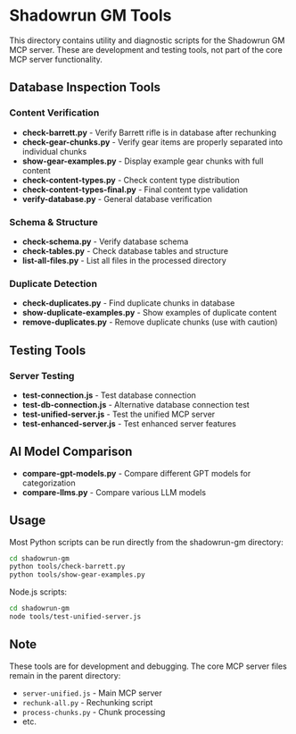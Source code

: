 # Shadowrun GM Tools

This directory contains utility and diagnostic scripts for the Shadowrun GM MCP server. These are development and testing tools, not part of the core MCP server functionality.

## Database Inspection Tools

### Content Verification
- **check-barrett.py** - Verify Barrett rifle is in database after rechunking
- **check-gear-chunks.py** - Verify gear items are properly separated into individual chunks
- **show-gear-examples.py** - Display example gear chunks with full content
- **check-content-types.py** - Check content type distribution
- **check-content-types-final.py** - Final content type validation
- **verify-database.py** - General database verification

### Schema & Structure
- **check-schema.py** - Verify database schema
- **check-tables.py** - Check database tables and structure
- **list-all-files.py** - List all files in the processed directory

### Duplicate Detection
- **check-duplicates.py** - Find duplicate chunks in database
- **show-duplicate-examples.py** - Show examples of duplicate content
- **remove-duplicates.py** - Remove duplicate chunks (use with caution)

## Testing Tools

### Server Testing
- **test-connection.js** - Test database connection
- **test-db-connection.js** - Alternative database connection test
- **test-unified-server.js** - Test the unified MCP server
- **test-enhanced-server.js** - Test enhanced server features

## AI Model Comparison

- **compare-gpt-models.py** - Compare different GPT models for categorization
- **compare-llms.py** - Compare various LLM models

## Usage

Most Python scripts can be run directly from the shadowrun-gm directory:

```bash
cd shadowrun-gm
python tools/check-barrett.py
python tools/show-gear-examples.py
```

Node.js scripts:

```bash
cd shadowrun-gm
node tools/test-unified-server.js
```

## Note

These tools are for development and debugging. The core MCP server files remain in the parent directory:
- `server-unified.js` - Main MCP server
- `rechunk-all.py` - Rechunking script
- `process-chunks.py` - Chunk processing
- etc.
